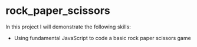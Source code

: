 # rock_paper_scissors

In this project I will demonstrate the following skills:

- Using fundamental JavaScript to code a basic rock paper scissors game